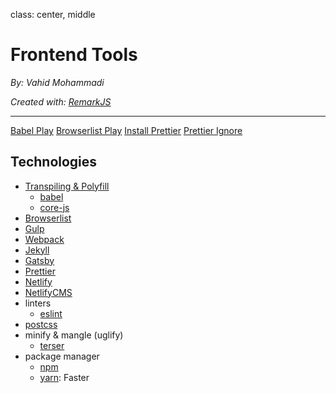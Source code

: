 class: center, middle

# Frontend Tools

_By: Vahid Mohammadi_

<div class="fz-14">
    <i>Created with: <a href="https://github.com/gnab/remark">RemarkJS</a></i>
</div>

---

<div class="doc-link">
    <a href="https://babeljs.io/repl">Babel Play</a>
    <a href="https://browserl.ist/">Browserlist Play</a>
    <a href="https://prettier.io/docs/en/editors.html">Install Prettier</a>
    <a href="https://prettier.io/docs/en/ignore.html">Prettier Ignore</a>
</div>

## Technologies

- [Transpiling & Polyfill](https://medium.com/hackernoon/polyfills-everything-you-ever-wanted-to-know-or-maybe-a-bit-less-7c8de164e423)
  - [babel](https://babeljs.io/)
  - [core-js](https://www.npmjs.com/package/core-js)
- [Browserlist](https://github.com/browserslist/browserslist)
- [Gulp](https://gulpjs.com/)
- [Webpack](https://webpack.js.org/)
- [Jekyll](https://jekyllrb.com/)
- [Gatsby](https://www.gatsbyjs.org/)
- [Prettier](https://prettier.io/)
- [Netlify](https://netlify.com)
- [NetlifyCMS](https://www.netlifycms.org/)
- linters
  - [eslint](https://eslint.org/)
- [postcss](https://postcss.org/)
- minify & mangle (uglify)
  - [terser](https://www.npmjs.com/package/terser)
- package manager
  - [npm](https://www.npmjs.com/)
  - [yarn](https://yarnpkg.com/): Faster
